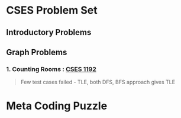 # CSES Problem Set
## Introductory Problems
## Graph Problems
### 1. Counting Rooms : [CSES 1192](https://cses.fi/problemset/task/1192)
> Few test cases failed - TLE, both DFS, BFS approach gives TLE
# Meta Coding Puzzle
